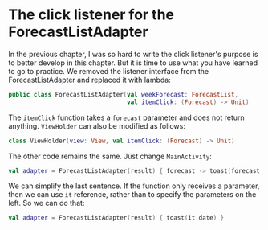 # The click listener for the ForecastListAdapter

In the previous chapter, I was so hard to write the click listener's purpose is to better develop in this chapter. But it is time to use what you have learned to go to practice. We removed the listener interface from the ForecastListAdapter and replaced it with lambda:

```kotlin
public class ForecastListAdapter(val weekForecast: ForecastList,
								 val itemClick: (Forecast) -> Unit)
```

The `itemClick` function takes a `forecast` parameter and does not return anything. `ViewHolder` can also be modified as follows:

```kotlin
class ViewHolder(view: View, val itemClick: (Forecast) -> Unit)
```

The other code remains the same. Just change `MainActivity`:

```kotlin
val adapter = ForecastListAdapter(result) { forecast -> toast(forecast.date) }
```

We can simplify the last sentence. If the function only receives a parameter, then we can use `it` reference, rather than to specify the parameters on the left. So we can do that:

```kotlin
val adapter = ForecastListAdapter(result) { toast(it.date) }
```
